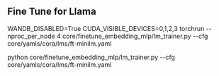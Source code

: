 ## Fine Tune for Llama
WANDB_DISABLED=True CUDA_VISIBLE_DEVICES=0,1,2,3  torchrun --nproc_per_node 4 core/finetune_embedding_mlp/lm_trainer.py --cfg core/yamls/cora/lms/ft-minilm.yaml

python core/finetune_embedding_mlp/lm_trainer.py --cfg core/yamls/cora/lms/ft-minilm.yaml
